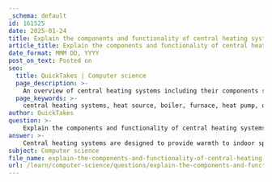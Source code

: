 ```yaml
---
_schema: default
id: 161525
date: 2025-01-24
title: Explain the components and functionality of central heating systems, including the process and feedback mechanism.
article_title: Explain the components and functionality of central heating systems, including the process and feedback mechanism.
date_format: MMM DD, YYYY
post_on_text: Posted on
seo:
  title: QuickTakes | Computer science
  page_description: >-
    An overview of central heating systems including their components such as heat sources, distribution methods, and thermostats, as well as the functionality and feedback mechanisms that maintain indoor temperature.
  page_keywords: >-
    central heating systems, heat source, boiler, furnace, heat pump, distribution system, radiators, ductwork, underfloor heating, thermostat, pipes, valves, pump, heat generation, heat distribution, temperature monitoring, heat regulation, feedback mechanism, negative feedback, energy efficiency, indoor comfort
author: QuickTakes
question: >-
    Explain the components and functionality of central heating systems, including the process and feedback mechanism.
answer: >-
    Central heating systems are designed to provide warmth to indoor spaces by distributing heat generated from a central source. The main components and functionality of these systems, along with their feedback mechanisms, can be outlined as follows:\n\n### Components of Central Heating Systems\n\n1. **Heat Source**: This is the primary component that generates heat. Common types include:\n   - **Boilers**: Use water to transfer heat, often powered by gas, oil, or electricity.\n   - **Furnaces**: Heat air directly and distribute it through ductwork.\n   - **Heat Pumps**: Transfer heat from outside to inside, functioning efficiently in moderate climates.\n\n2. **Distribution System**: This component is responsible for delivering the heat throughout the building. It can be:\n   - **Radiators**: Metal units that heat up and radiate warmth into the room.\n   - **Ductwork**: Channels that carry heated air from the furnace to various rooms.\n   - **Underfloor Heating**: Pipes or electric mats installed beneath the floor to provide even heating.\n\n3. **Thermostat**: A control device that monitors the temperature of the environment. It allows users to set a desired temperature and regulates the heating system accordingly.\n\n4. **Pipes and Valves**: In hydronic systems, pipes carry hot water from the boiler to the radiators, while valves control the flow of water.\n\n5. **Pump**: In systems that use water, a pump circulates the heated water through the pipes to ensure even distribution.\n\n### Functionality of Central Heating Systems\n\nThe operation of a central heating system typically follows these steps:\n\n1. **Heat Generation**: The heat source (boiler, furnace, or heat pump) generates heat based on the thermostat setting.\n\n2. **Heat Distribution**: The generated heat is distributed through the chosen method (radiators, ductwork, or underfloor heating) to warm the indoor space.\n\n3. **Temperature Monitoring**: The thermostat continuously monitors the indoor temperature. When the temperature drops below the set point, it signals the heat source to activate.\n\n4. **Heat Regulation**: Once the desired temperature is reached, the thermostat sends a signal to turn off the heat source, preventing overheating.\n\n### Feedback Mechanism\n\nCentral heating systems utilize a **negative feedback mechanism** to maintain the desired temperature:\n\n- **Stimulus**: A drop in indoor temperature below the set point (e.g., 68°F).\n- **Sensor**: The thermostat detects the temperature change.\n- **Control Center**: The thermostat acts as the control center, processing the information and determining the need for heating.\n- **Effector**: The heat source (boiler, furnace, or heat pump) is activated to generate heat.\n\nAs the system heats the space, the temperature rises. Once it reaches the set point, the thermostat signals the heat source to turn off, thus maintaining homeostasis within the indoor environment.\n\n### Conclusion\n\nCentral heating systems are essential for maintaining comfort in buildings, especially during colder months. Their components work together to generate, distribute, and regulate heat effectively, while the feedback mechanism ensures that the indoor temperature remains stable and comfortable. This system not only enhances occupant comfort but also contributes to energy efficiency by preventing unnecessary heating.
subject: Computer science
file_name: explain-the-components-and-functionality-of-central-heating-systems-including-the-process-and-feedback-mechanism.md
url: /learn/computer-science/questions/explain-the-components-and-functionality-of-central-heating-systems-including-the-process-and-feedback-mechanism
---
```


&nbsp;